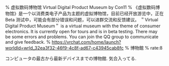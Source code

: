 % 虚拟数码博物馆 Virtual Digital Product Museum by Con11
% 《虚拟数码博物馆》是一个以消费类电子产品为主题的虚拟博物馆，目前已经开放游览中，正在 Beta 测试中，可能会有部分错误和问题，可以进群交流和反馈建议。 ＂Virtual Digital Product Museum＂ is a virtual museum with the theme of consumer electronics․ It is currently open for tours and is in beta testing․ There may be some errors and problems․ You can join the QQ group to communicate and give feedback․
% https://vrchat.com/home/launch?worldId=wrld_32ea3f32-46f9-4c8f-ad67-c43945cab8fc
% 博物館
% rate:8

コンピュータの最古から最新デバイスまでの博物館.
気合入ってる.
